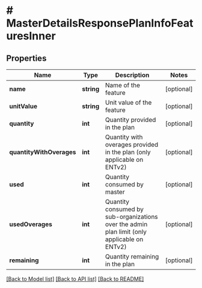 # # MasterDetailsResponsePlanInfoFeaturesInner

## Properties

Name | Type | Description | Notes
------------ | ------------- | ------------- | -------------
**name** | **string** | Name of the feature | [optional]
**unitValue** | **string** | Unit value of the feature | [optional]
**quantity** | **int** | Quantity provided in the plan | [optional]
**quantityWithOverages** | **int** | Quantity with overages provided in the plan (only applicable on ENTv2) | [optional]
**used** | **int** | Quantity consumed by master | [optional]
**usedOverages** | **int** | Quantity consumed by sub-organizations over the admin plan limit (only applicable on ENTv2) | [optional]
**remaining** | **int** | Quantity remaining in the plan | [optional]

[[Back to Model list]](../../README.md#models) [[Back to API list]](../../README.md#endpoints) [[Back to README]](../../README.md)
